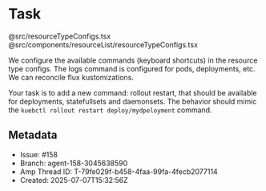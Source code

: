 # Task

@src/resourceTypeConfigs.tsx
@src/components/resourceList/resourceTypeConfigs.tsx

We configure the available commands (keyboard shortcuts) in the resource type configs. The logs command is configured for pods, deployments, etc. We can reconcile flux kustomizations.

Your task is to add a new command: rollout restart, that should be available for deployments, statefullsets and daemonsets. The behavior should mimic the `kuebctl rollout restart deploy/mydpeloyment` command.

## Metadata

- Issue: #158
- Branch: agent-158-3045638590
- Amp Thread ID: T-79fe029f-b458-4faa-99fa-4fecb2077114
- Created: 2025-07-07T15:32:56Z
